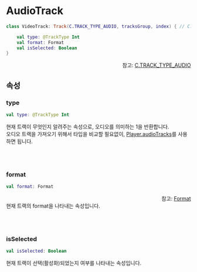 # AudioTrack

```kotlin
class VideoTrack: Track(C.TRACK_TYPE_AUDIO, tracksGroup, index) { // C.TRACK_TYPE_AUDIO = 1

    val type: @TrackType Int
    val format: Format
    val isSelected: Boolean
}
```
<div align="right">
참고: <a href="https://developer.android.com/reference/androidx/media3/common/C#TRACK_TYPE_AUDIO()">C.TRACK_TYPE_AUDIO</a>
</div>

## 속성

### type
```kotlin
val type: @TrackType Int
```
현재 트랙이 무엇인지 알려주는 속성으로, 오디오를 의미하는 1을 반환합니다.<br>
오디오 트랙을 가져오기 위해서 타입을 비교할 필요없이, [Player.audioTracks](../../interface/player/home.md#audiotracks)를 사용하면 됩니다.

<br><br>
### format
```kotlin
val format: Format
```
<div align="right">
참고: <a href="https://developer.android.com/reference/androidx/media3/common/Format">Format</a>
</div>
현재 트랙의 format을 나타내는 속성입니다.

<br><br>
### isSelected
```kotlin
val isSelected: Boolean
```
현재 트랙이 선택(활성화)되었는지 여부를 나타내는 속성입니다.
